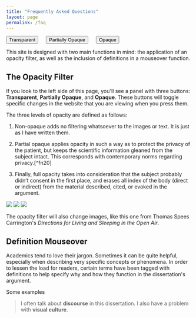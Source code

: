 ```yaml
---
title: "Frequently Asked Questions"
layout: page
permalink: /faq
---
```


<div class="grid-container">
	<div class="grid-x grid-padding-x">
		<div class="large-2 columns show-for-landscape section-toc">
			<button id="transparentBtn" class="toggle-button accentbg">Transparent</button>
			<button id="partiallyOpaqueBtn" class="toggle-button accentbg selected">Partially Opaque</button>
			<button id="opaqueBtn" class="toggle-button accentbg">Opaque</button>
		</div>
	</div>
</div>


This site is designed with two main functions in mind: the application of an opacity filter, as well as the inclusion of definitions in a mouseover function.

## The Opacity Filter

If you look to the left side of this page, you'll see a panel with three buttons: <b>Transparent</b>, <b>Partially Opaque</b>, and <b>Opaque</b>. These buttons will toggle specific changes in the website that you are viewing when you press them.

The three levels of opacity are defined as follows:

1. Non-opaque adds no filtering whatsoever to the images or text. It is just as I have written them.

1. <span class="opaque-lines"><span class="partial-lines">Partial opaque applies opacity in such a way as to protect the privacy of the patient, but keeps the scientific information gleaned from the subject intact. This corresponds with contemporary norms regarding privacy.</span></span>[^fn20]

1. <span class="opaque-lines">Finally, full opacity takes into consideration that the subject probably didn’t consent in the first place, and erases all index of the body (direct or indirect) from the material described, cited, or evoked in the argument.</span>

<img id="CityofChicagoMunicipalTub1-4_1917-1924_44" class="opaque" src="{{ site.baseurl }}/assets/img/CityofChicagoMunicipalTub1-4_1917-1924_44_full.jpg">

<img id="CityofChicagoMunicipalTub1-4_1917-1924_44" class="transparent" src="{{ site.baseurl }}/assets/img/CityofChicagoMunicipalTub1-4_1917-1924_44.jpg">

<img id="CityofChicagoMunicipalTub1-4_1917-1924_44" class="partially-opaque" src="{{ site.baseurl }}/assets/img/CityofChicagoMunicipalTub1-4_1917-1924_44_partial.jpg">

The opacity filter will also change images, like this one from Thomas Spees Carrington's *Directions for Living and Sleeping in the Open Air*.

## Definition Mouseover

Academics tend to love their jargon. Sometimes it can be quite helpful, especially when describing very specific concepts or phenomena. In order to lessen the load for readers, certain terms have been tagged with definitions to help specify why and how they function in the dissertation's argument.

Some examples

> I often talk about <span data-tooltip aria-haspopup="true" class="has-tip" data-disable-hover="false" tabindex="1" title="Discourse refers to a scholarly conversation which occurs in a field of knowledge production. I use it in a Foucauldian sense, to convey the agreed upon modes and objects of discussion which are commonly discussed in a scholarly discipline"><b>discourse</b></span> in this dissertation. I also have a problem with <span data-tooltip aria-haspopup="true" class="has-tip" data-disable-hover="false" tabindex="1" title="Visual culture refers to an interdisciplinary field that looks at the social construction of vision."><b>visual culture</b></span>.